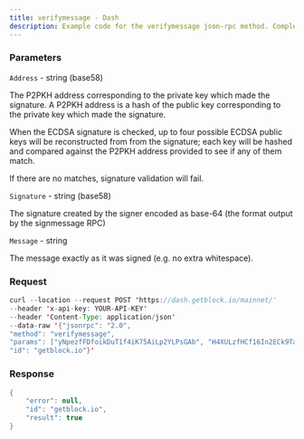 ```yaml
---
title: verifymessage - Dash
description: Example code for the verifymessage json-rpc method. Сomplete guide on how to use verifymessage json-rpc in GetBlock.io Web3 documentation.
---
```


### Parameters


`Address` - string (base58)

The P2PKH address corresponding to the private key which made the
signature. A P2PKH address is a hash of the public key corresponding to
the private key which made the signature.

When the ECDSA signature is checked, up to four possible ECDSA public
keys will be reconstructed from from the signature; each key will be
hashed and compared against the P2PKH address provided to see if any of
them match.

If there are no matches, signature validation will fail.

`Signature` - string (base58)

The signature created by the signer encoded as base-64 (the format
output by the signmessage RPC)

`Message` - string

The message exactly as it was signed (e.g. no extra whitespace).

### Request

``` java
curl --location --request POST 'https://dash.getblock.io/mainnet/' 
--header 'x-api-key: YOUR-API-KEY' 
--header 'Content-Type: application/json' 
--data-raw '{"jsonrpc": "2.0",
"method": "verifymessage",
"params": ["yNpezfFDfoikDuT1f4iK75AiLp2YLPsGAb", "H4XULzfHCf16In2ECk9Ta9QxQPq639zQto2JA3OLlo3JbUdrClvJ89+A1z+Z9POd6l8LJhn1jGpQYF8mX4jkQvE=", "Hello World!"],
"id": "getblock.io"}'
```

###  Response

``` java
{
    "error": null,
    "id": "getblock.io",
    "result": true
}
```


